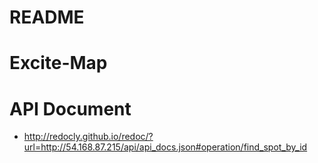 # README
# Excite-Map

# API Document
- http://redocly.github.io/redoc/?url=http://54.168.87.215/api/api_docs.json#operation/find_spot_by_id
